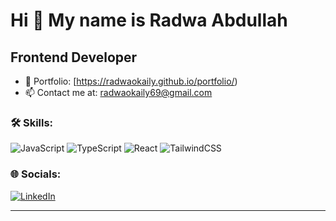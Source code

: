 # Hi 👋 My name is Radwa Abdullah

## Frontend Developer 

- 💼 Portfolio: [https://radwaokaily.github.io/portfolio/)
- 📫 Contact me at: radwaokaily69@gmail.com

### 🛠️ Skills:
![JavaScript](https://img.shields.io/badge/JavaScript-F7DF1E?logo=javascript&logoColor=black)
![TypeScript](https://img.shields.io/badge/TypeScript-3178C6?logo=typescript&logoColor=white)
![React](https://img.shields.io/badge/React-61DAFB?logo=react&logoColor=black)
![TailwindCSS](https://img.shields.io/badge/TailwindCSS-06B6D4?logo=tailwindcss&logoColor=white)

### 🌐 Socials:
[![LinkedIn](https://img.shields.io/badge/-LinkedIn-0A66C2?logo=linkedin&logoColor=white)](https://www.linkedin.com/in/radwa-okaily-8b1825214/)

---

